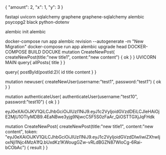 {
  "amount": 2,
  "x": 1,
  "y": 3
}



fastapi uvicorn sqlalchemy graphene graphene-sqlalchemy alembic psycopg2 black python-dotenv

alembic init alembic

docker-compose run app alembic revision --autogenerate -m "New Migration" docker-compose run app alembic upgrade head
DOCKER-COMPOSE BUILD
DOCUKE
mutation CreateNewPost{ createNewPost(title:"new title1", content:"new content") { ok } }
UVICORN MAIN
query{ allPosts{ title } }

query{ postById(postId:2){ id title content } }

mutation newuser{ createNewUser(username:"test1", password:"test1") { ok } }

mutation authenticateUser{ authenticateUser(username:"test10", password:"test10") { ok } }

eyJ0eXAiOiJKV1QiLCJhbGciOiJIUzI1NiJ9.eyJ1c2VyIjoidGVzdDEiLCJleHAiOjE2MjU1OTIyMDB9.4EaNBwe3yjg9NjwcC5F5S0zFaAr_QiOSTTGXjJqFHdk

mutation CreateNewPost{ createNewPost(title:"new title1", content:"new content", token: "eyJ0eXAiOiJKV1QiLCJhbGciOiJIUzI1NiJ9.eyJ1c2VyIjoidGVzdDIwIiwiZXhwIjoxNjI1Njc4MzA1fQ.bUxdKz1KWougGZw-vRLdBGZN87WloCg-6Rai-bCObAc") { result } }